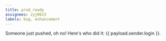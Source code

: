 ```yaml
---
title: prod_ready
assignees: zyj0623
labels: bug, enhancement
---
```

Someone just pushed, oh no! Here's who did it: {{ payload.sender.login }}.
